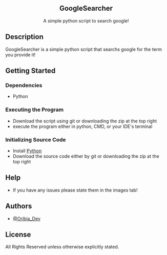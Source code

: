 <p align="center">
 <h2 align="center">GoogleSearcher</h2>
 <p align="center">A simple python script to search google! </p>
</p>

## Description

GoogleSearcher is a simple python script that searchs google for the term you provide it!

## Getting Started

### Dependencies

* Python 

### Executing the Program
* Download the script using git or downloading the zip at the top right
* execute the program either in python, CMD, or your IDE's terminal

### Initializing Source Code
* Install [Python]()
* Download the source code either by git or downloading the zip at the top right

## Help

* If you have any issues please state them in the images tab!

## Authors

* [@Oribia_Dev](https://twitter.com/Oribia_Dev)

## License

All Rights Reserved unless otherwise explicitly stated.
